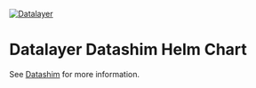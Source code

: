 [![Datalayer](https://assets.datalayer.tech/datalayer-25.svg)](https://datalayer.io)

# Datalayer Datashim Helm Chart

See [Datashim](https://github.com/datashim-io/datashim) for more information.
